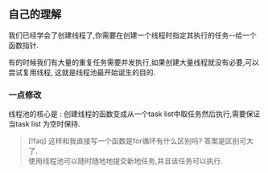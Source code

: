 
## 自己的理解 

我们已经学会了创建线程了,你需要在创建一个线程时指定其执行的任务--给一个函数指针. 

有的时候我们有大量的重复任务需要并发执行,如果创建大量线程就没有必要,可以尝试复用线程, 这就是线程池最开始诞生的目的. 


### 一点修改 

线程池的核心是 : 创建线程的函数变成从一个task list中取任务然后执行,需要保证当task list 为空时保持. 


>[!faq] 这样和我直接写一个函数是for循环有什么区别吗? 答案是区别可大了.  
>使用线程池可以随时随地地提交新地任务,并且该任务可以执行. 





